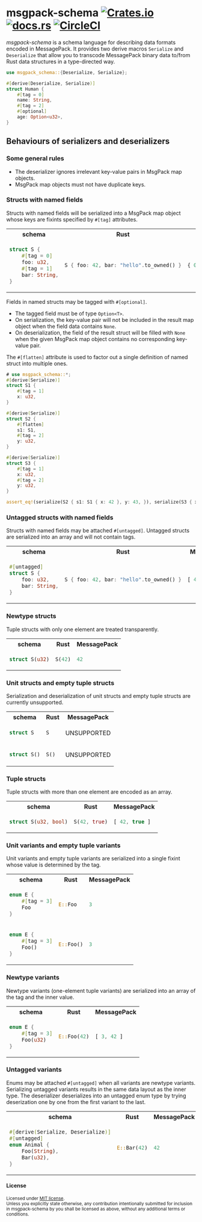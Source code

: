# msgpack-schema [![Crates.io](https://img.shields.io/crates/v/msgpack-schema)](https://crates.io/crates/msgpack-schema) [![docs.rs](https://img.shields.io/docsrs/msgpack-schema)](https://docs.rs/msgpack-schema/) [![CircleCI](https://circleci.com/gh/Idein/msgpack-schema/tree/master.svg?style=shield)](https://circleci.com/gh/Idein/msgpack-schema/tree/master)

_msgpack-schema_ is a schema language for describing data formats encoded in MessagePack.
It provides two derive macros `Serialize` and `Deserialize` that allow you to transcode MessagePack binary data to/from Rust data structures in a type-directed way.

```rust
use msgpack_schema::{Deserialize, Serialize};

#[derive(Deserialize, Serialize)]
struct Human {
    #[tag = 0]
    name: String,
    #[tag = 2]
    #[optional]
    age: Option<u32>,
}
```

## Behaviours of serializers and deserializers

### Some general rules

- The deserializer ignores irrelevant key-value pairs in MsgPack map objects.
- MsgPack map objects must not have duplicate keys.


### Structs with named fields

Structs with named fields will be serialized into a MsgPack map object whose keys are fixints specified by `#[tag]` attributes.

<table>
<tr>
<th>
schema
</th>
<th>
Rust
</th>
<th>
MessagePack
</th>
</tr>
<tr>
<td>

```rust
struct S {
    #[tag = 0]
    foo: u32,
    #[tag = 1]
    bar: String,
}
```

</td>
<td>

```rust
S { foo: 42, bar: "hello".to_owned() }
```

</td>
<td>

```js
{ 0: 42, 1: "hello" }
```

</td>
</tr>
</table>

Fields in named structs may be tagged with `#[optional]`.

- The tagged field must be of type `Option<T>`.
- On serialization, the key-value pair will not be included in the result map object when the field data contains `None`.
- On deserialization, the field of the result struct will be filled with `None` when the given MsgPack map object contains no corresponding key-value pair.

The `#[flatten]` attribute is used to factor out a single definition of named struct into multiple ones.

```rust
# use msgpack_schema::*;
#[derive(Serialize)]
struct S1 {
    #[tag = 1]
    x: u32,
}

#[derive(Serialize)]
struct S2 {
    #[flatten]
    s1: S1,
    #[tag = 2]
    y: u32,
}

#[derive(Serialize)]
struct S3 {
    #[tag = 1]
    x: u32,
    #[tag = 2]
    y: u32,
}

assert_eq!(serialize(S2 { s1: S1 { x: 42 }, y: 43, }), serialize(S3 { x: 42, y: 43 }));
```

### Untagged structs with named fields

Structs with named fields may be attached `#[untagged]`.
Untagged structs are serialized into an array and will not contain tags.

<table>
<tr>
<th>
schema
</th>
<th>
Rust
</th>
<th>
MessagePack
</th>
</tr>
<tr>
<td>

```rust
#[untagged]
struct S {
    foo: u32,
    bar: String,
}
```

</td>
<td>

```rust
S { foo: 42, bar: "hello".to_owned() }
```

</td>
<td>

```js
[ 42, "hello" ]
```

</td>
</tr>
</table>

### Newtype structs

Tuple structs with only one element are treated transparently.

<table>
<tr>
<th>
schema
</th>
<th>
Rust
</th>
<th>
MessagePack
</th>
</tr>
<tr>
<tr>
<td>

```rust
struct S(u32)
```

</td>
<td>

```rust
S(42)
```

</td>
<td>

```js
42
```

</td>
</tr>
</table>

### Unit structs and empty tuple structs

Serialization and deserialization of unit structs and empty tuple structs are currently unsupported.

<table>
<tr>
<th>
schema
</th>
<th>
Rust
</th>
<th>
MessagePack
</th>
</tr>
<tr>
<tr>
<td>

```rust
struct S
```

</td>
<td>

```rust
S
```

</td>
<td>

UNSUPPORTED

</td>
</tr>
<tr>
<td>

```rust
struct S()
```

</td>
<td>

```rust
S()
```

</td>
<td>

UNSUPPORTED

</td>
</tr>
</table>

### Tuple structs

Tuple structs with more than one element are encoded as an array.

<table>
<tr>
<th>
schema
</th>
<th>
Rust
</th>
<th>
MessagePack
</th>
</tr>
<tr>
<tr>
<td>

```rust
struct S(u32, bool)
```

</td>
<td>

```rust
S(42, true)
```

</td>
<td>

```js
[ 42, true ]
```

</td>
</tr>
</table>

### Unit variants and empty tuple variants

Unit variants and empty tuple variants are serialized into a single fixint whose value is determined by the tag.

<table>
<tr>
<th>
schema
</th>
<th>
Rust
</th>
<th>
MessagePack
</th>
</tr>
<tr>
<tr>
<td>

```rust
enum E {
    #[tag = 3]
    Foo
}
```

</td>
<td>

```rust
E::Foo
```

</td>
<td>

```js
3
```

</td>
</tr>

<tr>
<td>

```rust
enum E {
    #[tag = 3]
    Foo()
}
```

</td>
<td>

```rust
E::Foo()
```

</td>
<td>

```js
3
```

</td>
</tr>
</table>

### Newtype variants

Newtype variants (one-element tuple variants) are serialized into an array of the tag and the inner value.

<table>
<tr>
<th>
schema
</th>
<th>
Rust
</th>
<th>
MessagePack
</th>
</tr>
<tr>
<tr>
<td>

```rust
enum E {
    #[tag = 3]
    Foo(u32)
}
```

</td>
<td>

```rust
E::Foo(42)
```

</td>
<td>

```js
[ 3, 42 ]
```

</td>
</tr>
</table>

### Untagged variants

Enums may be attached `#[untagged]` when all variants are newtype variants.
Serializing untagged variants results in the same data layout as the inner type.
The deserializer deserializes into an untagged enum type by trying deserization one by one from the first variant to the last.

<table>
<tr>
<th>
schema
</th>
<th>
Rust
</th>
<th>
MessagePack
</th>
</tr>
<tr>
<tr>
<td>

```rust
#[derive(Serialize, Deserialize)]
#[untagged]
enum Animal {
    Foo(String),
    Bar(u32),
}
```

</td>
<td>

```rust
E::Bar(42)
```

</td>
<td>

```js
42
```

</td>
</tr>
</table>

#### License

<sup>
Licensed under <a href="LICENSE-MIT">MIT license</a>.
</sup>

<br>

<sub>
Unless you explicitly state otherwise, any contribution intentionally submitted
for inclusion in msgpack-schema by you shall be licensed as above, without any additional terms or conditions.
</sub>
